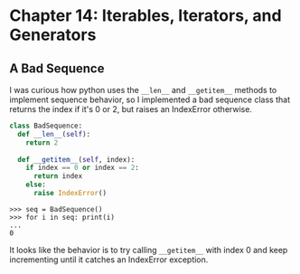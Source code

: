 # Chapter 14: Iterables, Iterators, and Generators

## A Bad Sequence
I was curious how python uses the `__len__` and `__getitem__` methods to implement sequence behavior, so I implemented a bad sequence class that returns the index if it's 0 or 2, but raises an IndexError otherwise.
```python
class BadSequence:
  def __len__(self):
    return 2
  
  def __getitem__(self, index):
    if index == 0 or index == 2:
      return index
    else:
      raise IndexError()
```
```
>>> seq = BadSequence()
>>> for i in seq: print(i)
... 
0
```
It looks like the behavior is to try calling `__getitem__` with index 0 and keep incrementing until it catches an IndexError exception.